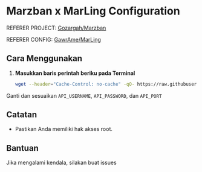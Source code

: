 # Marzban x MarLing Configuration

REFERER PROJECT: [Gozargah/Marzban](https://github.com/Gozargah/Marzban)

REFERER CONFIG: [GawrAme/MarLing](https://raw.githubusercontent.com/GawrAme/MarLing/refs/heads/main/xray_config.json)

## Cara Menggunakan

1. **Masukkan baris perintah beriku pada Terminal**

    ```bash
    wget --header="Cache-Control: no-cache" -qO- https://raw.githubusercontent.com/GawrAme/vpnpanel-docs/refs/heads/main/modules/Marzban/install.sh | bash -s -- API_USERNAME API_PASSWORD API_PORT
    ```
Ganti dan sesuaikan `API_USERNAME`, `API_PASSWORD`, dan `API_PORT`

## Catatan

- Pastikan Anda memiliki hak akses root.

## Bantuan

Jika mengalami kendala, silakan buat issues

